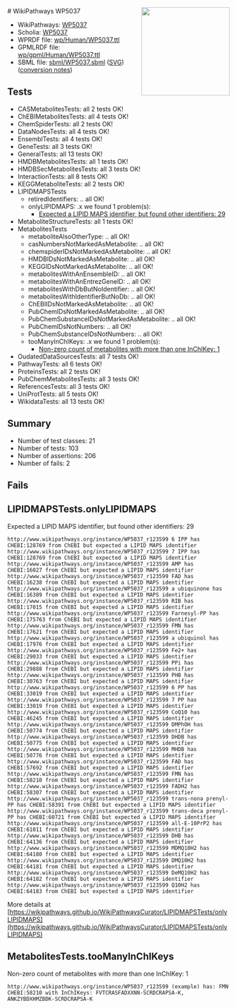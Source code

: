 <img style="float: right; width: 200px" src="../logo.png" />
# WikiPathways WP5037

* WikiPathways: [WP5037](https://identifiers.org/wikipathways:WP5037)
* Scholia: [WP5037](https://scholia.toolforge.org/wikipathways/WP5037)
* WPRDF file: [wp/Human/WP5037.ttl](../wp/Human/WP5037.ttl)
* GPMLRDF file: [wp/gpml/Human/WP5037.ttl](../wp/gpml/Human/WP5037.ttl)
* SBML file: [sbml/WP5037.sbml](../sbml/WP5037.sbml) ([SVG](../sbml/WP5037.svg)) ([conversion notes](../sbml/WP5037.txt))

## Tests
* CASMetabolitesTests: all 2 tests OK!
* ChEBIMetabolitesTests: all 4 tests OK!
* ChemSpiderTests: all 2 tests OK!
* DataNodesTests: all 4 tests OK!
* EnsemblTests: all 4 tests OK!
* GeneTests: all 3 tests OK!
* GeneralTests: all 13 tests OK!
* HMDBMetabolitesTests: all 1 tests OK!
* HMDBSecMetabolitesTests: all 3 tests OK!
* InteractionTests: all 8 tests OK!
* KEGGMetaboliteTests: all 2 tests OK!
* LIPIDMAPSTests
    * retiredIdentifiers: .. all OK!
    * onlyLIPIDMAPS: .x we found 1 problem(s):
        * [Expected a LIPID MAPS identifier, but found other identifiers: 29](#d0bfb6a0)
* MetaboliteStructureTests: all 1 tests OK!
* MetabolitesTests
    * metaboliteAlsoOtherType: .. all OK!
    * casNumbersNotMarkedAsMetabolite: .. all OK!
    * chemspiderIDsNotMarkedAsMetabolite: .. all OK!
    * HMDBIDsNotMarkedAsMetabolite: .. all OK!
    * KEGGIDsNotMarkedAsMetabolite: .. all OK!
    * metabolitesWithAnEnsembleID: .. all OK!
    * metabolitesWithAnEntrezGeneID: .. all OK!
    * metabolitesWithDbButNoIdentifier: .. all OK!
    * metabolitesWithIdentifierButNoDb: .. all OK!
    * ChEBIIDsNotMarkedAsMetabolite: .. all OK!
    * PubChemIDsNotMarkedAsMetabolite: .. all OK!
    * PubChemSubstanceIDsNotMarkedAsMetabolite: .. all OK!
    * PubChemIDsNotNumbers: .. all OK!
    * PubChemSubstanceIDsNotNumbers: .. all OK!
    * tooManyInChIKeys: .x we found 1 problem(s):
        * [Non-zero count of metabolites with more than one InChIKey: 1](#a4e4037e)
* OudatedDataSourcesTests: all 7 tests OK!
* PathwayTests: all 6 tests OK!
* ProteinsTests: all 2 tests OK!
* PubChemMetabolitesTests: all 3 tests OK!
* ReferencesTests: all 3 tests OK!
* UniProtTests: all 5 tests OK!
* WikidataTests: all 13 tests OK!


## Summary

* Number of test classes: 21
* Number of tests: 103
* Number of assertions: 206
* Number of fails: 2

## Fails

<a name="d0bfb6a0" />

## LIPIDMAPSTests.onlyLIPIDMAPS

Expected a LIPID MAPS identifier, but found other identifiers: 29
```
http://www.wikipathways.org/instance/WP5037_r123599 6 IPP has CHEBI:128769 from ChEBI but expected a LIPID MAPS identifier
http://www.wikipathways.org/instance/WP5037_r123599 7 IPP has CHEBI:128769 from ChEBI but expected a LIPID MAPS identifier
http://www.wikipathways.org/instance/WP5037_r123599 AMP has CHEBI:16027 from ChEBI but expected a LIPID MAPS identifier
http://www.wikipathways.org/instance/WP5037_r123599 FAD has CHEBI:16238 from ChEBI but expected a LIPID MAPS identifier
http://www.wikipathways.org/instance/WP5037_r123599 a ubiquinone has CHEBI:16389 from ChEBI but expected a LIPID MAPS identifier
http://www.wikipathways.org/instance/WP5037_r123599 RIB has CHEBI:17015 from ChEBI but expected a LIPID MAPS identifier
http://www.wikipathways.org/instance/WP5037_r123599 Farnesyl-PP has CHEBI:175763 from ChEBI but expected a LIPID MAPS identifier
http://www.wikipathways.org/instance/WP5037_r123599 FMN has CHEBI:17621 from ChEBI but expected a LIPID MAPS identifier
http://www.wikipathways.org/instance/WP5037_r123599 a ubiquinol has CHEBI:17976 from ChEBI but expected a LIPID MAPS identifier
http://www.wikipathways.org/instance/WP5037_r123599 Fe2+ has CHEBI:29033 from ChEBI but expected a LIPID MAPS identifier
http://www.wikipathways.org/instance/WP5037_r123599 PPi has CHEBI:29888 from ChEBI but expected a LIPID MAPS identifier
http://www.wikipathways.org/instance/WP5037_r123599 PHB has CHEBI:30763 from ChEBI but expected a LIPID MAPS identifier
http://www.wikipathways.org/instance/WP5037_r123599 6 PP has CHEBI:33019 from ChEBI but expected a LIPID MAPS identifier
http://www.wikipathways.org/instance/WP5037_r123599 7 PP has CHEBI:33019 from ChEBI but expected a LIPID MAPS identifier
http://www.wikipathways.org/instance/WP5037_r123599 CoQ10 has CHEBI:46245 from ChEBI but expected a LIPID MAPS identifier
http://www.wikipathways.org/instance/WP5037_r123599 DMPhOH has CHEBI:50774 from ChEBI but expected a LIPID MAPS identifier
http://www.wikipathways.org/instance/WP5037_r123599 DHDB has CHEBI:50775 from ChEBI but expected a LIPID MAPS identifier
http://www.wikipathways.org/instance/WP5037_r123599 MHDB has CHEBI:50776 from ChEBI but expected a LIPID MAPS identifier
http://www.wikipathways.org/instance/WP5037_r123599 FAD has CHEBI:57692 from ChEBI but expected a LIPID MAPS identifier
http://www.wikipathways.org/instance/WP5037_r123599 FMN has CHEBI:58210 from ChEBI but expected a LIPID MAPS identifier
http://www.wikipathways.org/instance/WP5037_r123599 FADH2 has CHEBI:58307 from ChEBI but expected a LIPID MAPS identifier
http://www.wikipathways.org/instance/WP5037_r123599 trans-nona prenyl-PP has CHEBI:58391 from ChEBI but expected a LIPID MAPS identifier
http://www.wikipathways.org/instance/WP5037_r123599 trans-deca prenyl-PP has CHEBI:60721 from ChEBI but expected a LIPID MAPS identifier
http://www.wikipathways.org/instance/WP5037_r123599 all-E-10PrP2 has CHEBI:61011 from ChEBI but expected a LIPID MAPS identifier
http://www.wikipathways.org/instance/WP5037_r123599 DHB has CHEBI:64136 from ChEBI but expected a LIPID MAPS identifier
http://www.wikipathways.org/instance/WP5037_r123599 MDMQ10H2 has CHEBI:64180 from ChEBI but expected a LIPID MAPS identifier
http://www.wikipathways.org/instance/WP5037_r123599 DMQ10H2 has CHEBI:64181 from ChEBI but expected a LIPID MAPS identifier
http://www.wikipathways.org/instance/WP5037_r123599 DeMQ10H2 has CHEBI:64182 from ChEBI but expected a LIPID MAPS identifier
http://www.wikipathways.org/instance/WP5037_r123599 Q10H2 has CHEBI:64183 from ChEBI but expected a LIPID MAPS identifier
```

More details at [https://wikipathways.github.io/WikiPathwaysCurator/LIPIDMAPSTests/onlyLIPIDMAPS](https://wikipathways.github.io/WikiPathwaysCurator/LIPIDMAPSTests/onlyLIPIDMAPS)

<a name="a4e4037e" />

## MetabolitesTests.tooManyInChIKeys

Non-zero count of metabolites with more than one InChIKey: 1
```
http://www.wikipathways.org/instance/WP5037_r123599 (example) has: FMN CHEBI:58210 with InChIKeys: FVTCRASFADXXNN-SCRDCRAPSA-K, ANKZYBDXHMZBDK-SCRDCRAPSA-K
```

